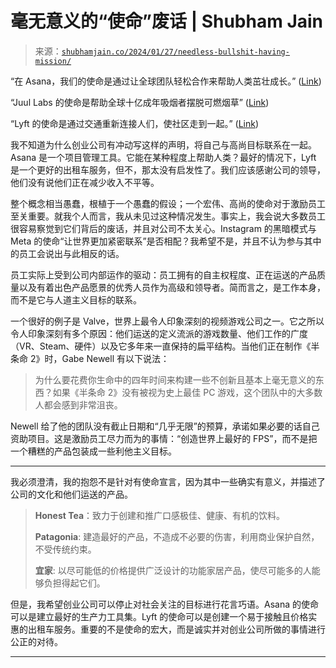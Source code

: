 <!--yml

类别：未分类

日期：2024-05-27 15:15:15

-->

# 毫无意义的“使命”废话 | Shubham Jain

> 来源：[`shubhamjain.co/2024/01/27/needless-bullshit-having-mission/`](https://shubhamjain.co/2024/01/27/needless-bullshit-having-mission/)

“在 Asana，我们的使命是通过让全球团队轻松合作来帮助人类茁壮成长。” ([Link](https://asana.com/inside-asana/mission))

“Juul Labs 的使命是帮助全球十亿成年吸烟者摆脱可燃烟草” ([Link](https://www.juullabs.com/about/company/))

“Lyft 的使命是通过交通重新连接人们，使社区走到一起。” ([Link](https://twitter.com/lyft/status/577558134698348544?lang=en))

我不知道为什么创业公司有冲动写这样的声明，将自己与高尚目标联系在一起。Asana 是一个项目管理工具。它能在某种程度上帮助人类？最好的情况下，Lyft 是一个更好的出租车服务，但不，那太没有启发性了。我们应该感谢公司的领导，他们没有说他们正在减少收入不平等。

整个概念相当愚蠢，根植于一个愚蠢的假设；一个宏伟、高尚的使命对于激励员工至关重要。就我个人而言，我从未见过这种情况发生。事实上，我会说大多数员工很容易察觉到它们背后的废话，并且对公司不太关心。Instagram 的黑暗模式与 Meta 的使命“让世界更加紧密联系”是否相配？我希望不是，并且不认为参与其中的员工会说出与此相反的话。

员工实际上受到公司内部运作的驱动：员工拥有的自主权程度、正在运送的产品质量以及有着出色产品愿景的优秀人员作为高级和领导者。简而言之，是工作本身，而不是它与人道主义目标的联系。

一个很好的例子是 Valve，世界上最令人印象深刻的视频游戏公司之一。它之所以令人印象深刻有多个原因：他们运送的定义流派的游戏数量、他们工作的广度（VR、Steam、硬件）以及它多年来一直保持的扁平结构。当他们正在制作《半条命 2》时，Gabe Newell 有以下说法：

> 为什么要花费你生命中的四年时间来构建一些不创新且基本上毫无意义的东西？如果《半条命 2》没有被视为史上最佳 PC 游戏，这个团队中的大多数人都会感到非常沮丧。

Newell 给了他的团队没有截止日期和“几乎无限”的预算，承诺如果必要的话自己资助项目。这是激励员工尽力而为的事情：“创造世界上最好的 FPS”，而不是把一个糟糕的产品包装成一些利他主义目标。

* * *

我必须澄清，我的抱怨不是针对有使命宣言，因为其中一些确实有意义，并描述了公司的文化和他们运送的产品。

> **Honest Tea**：致力于创建和推广口感极佳、健康、有机的饮料。
> 
> **Patagonia**: 建造最好的产品，不造成不必要的伤害，利用商业保护自然，不受传统约束。
> 
> **宜家**: 以尽可能低的价格提供广泛设计的功能家居产品，使尽可能多的人能够负担得起它们。

但是，我希望创业公司可以停止对社会关注的目标进行花言巧语。Asana 的使命可以是建立最好的生产力工具集。Lyft 的使命可以是创建一个易于接触且价格实惠的出租车服务。重要的不是使命的宏大，而是诚实并对创业公司所做的事情进行公正的对待。

* * *
